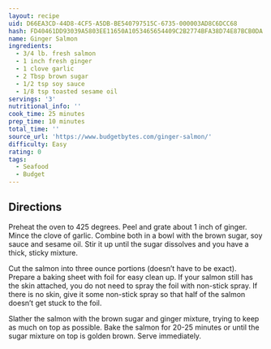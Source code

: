 ```yaml
---
layout: recipe
uid: D66EA3CD-44D8-4CF5-A5DB-BE540797515C-6735-000003AD8C6DCC68
hash: FD40461DD93039A5803EE11650A1053465654409C2B2774BFA38D74E87BCB0DA
name: Ginger Salmon
ingredients:
  - 3/4 lb. fresh salmon
  - 1 inch fresh ginger
  - 1 clove garlic
  - 2 Tbsp brown sugar
  - 1/2 tsp soy sauce
  - 1/8 tsp toasted sesame oil
servings: '3'
nutritional_info: ''
cook_time: 25 minutes
prep_time: 10 minutes
total_time: ''
source_url: 'https://www.budgetbytes.com/ginger-salmon/'
difficulty: Easy
rating: 0
tags:
  - Seafood
  - Budget
---
```


## Directions

Preheat the oven to 425 degrees. Peel and grate about 1 inch of ginger. Mince the clove of garlic. Combine both in a bowl with the brown sugar, soy sauce and sesame oil. Stir it up until the sugar dissolves and you have a thick, sticky mixture.

Cut the salmon into three ounce portions (doesn’t have to be exact). Prepare a baking sheet with foil for easy clean up. If your salmon still has the skin attached, you do not need to spray the foil with non-stick spray. If there is no skin, give it some non-stick spray so that half of the salmon doesn’t get stuck to the foil.

Slather the salmon with the brown sugar and ginger mixture, trying to keep as much on top as possible. Bake the salmon for 20-25 minutes or until the sugar mixture on top is golden brown. Serve immediately.
